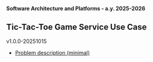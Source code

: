#### Software Architecture and Platforms - a.y. 2025-2026

## Tic-Tac-Toe Game Service Use Case  

v1.0.0-20251015

- [Problem description (minimal)](./doc/ttt-desc.md)

  

